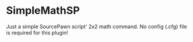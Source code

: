 # SimpleMathSP
Just a simple SourcePawn script' 2x2 math command.
No config (.cfg) file is required for this plugin!
